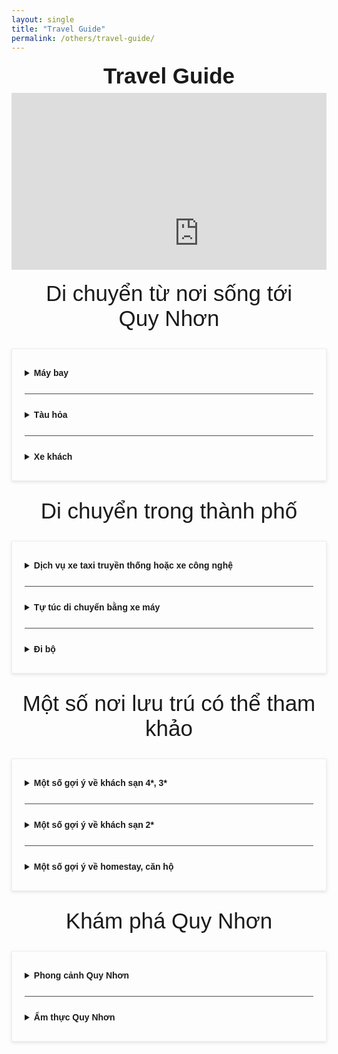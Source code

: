 ```yaml
---
layout: single
title: "Travel Guide"
permalink: /others/travel-guide/
---
```


<style>
  .home-container {
    text-align: center;
    font-family: sans-serif;
  }
  .main-heading {
    font-size: 2.5em;
    text-align: center;
    margin-top: 0.5em;
    margin-bottom: 0.2em;
  }
  .sub-heading {
    font-size: 1.2em;
    margin-bottom: 0.5em;
  }
  .date-location {
    margin-bottom: 1.5em;
  }
  .nav-button {
    display: inline-block;
    padding: 10px 20px;
    margin: 0 10px 20px 10px;
    background-color: #007bff;
    color: white;
    text-decoration: none;
    border-radius: 5px;
    border: none;
    cursor: pointer;
    font-size: 1em;
  }
  .nav-button:hover {
    background-color: #0056b3;
  }
  .home-image {
    max-width: 100%;
    height: auto;
    border-radius: 8px;
    margin-bottom: 2em;
  }
  .section {
    margin: 2em 0;
    text-align: justify;
  }
  .section img {
     max-width: 100%;
     height: auto;
     border-radius: 8px;
  }
  .section-button {
     margin-top: 1em;
  }
  .section ul {
     list-style-position: inside;
     text-align: justify;
     margin-bottom: 1.5em;
  }
  .section li {
     margin-bottom: 0.75em;
  }
  .numbered-list {
     list-style: none;          /* Remove default numbering */
     counter-reset: my-counter; /* Initialize a counter */
}
.numbered-list li::before {
     counter-increment: my-counter; /* Increment the counter for each list item */
     content: "(" counter(my-counter) ") "; /* Display the counter with parentheses */
     margin-right: 5px;      /* Add some space after the number */
     margin-bottom: 1.5em
}
.faq-container {
  max-width: 800px;
  margin: 20px auto;
  border: 1px solid #eee;
  padding: 20px;
  box-shadow: 0 2px 5px rgba(0,0,0,0.1);
}
.faq-item {
  margin-bottom: 15px;
  border-bottom: 1px solid #534c4cff;
  padding-bottom: 15px;
}
.faq-item:last-child {
  border-bottom: none; /* No border for the last item */
  margin-bottom: 0;
  padding-bottom: 0;
}
.faq-question {
  font-weight: bold;
  cursor: pointer;
  padding: 10px 0;
  justify-content: space-between; 
  align-items: center;
}
</style>

<div class="home-container">
    <h1 class = "main-heading" >
        Travel Guide
    </h1>
    <div style="position: relative; padding-bottom: 56.25%; height: 0; overflow: hidden; max-width: 100%;">
        <iframe 
            src="https://www.google.com/maps/embed?pb=!1m14!1m8!1m3!1d484.5059643015057!2d109.21566500000002!3d13.71556!3m2!1i1024!2i768!4f13.1!3m3!1m2!1s0x316f6d421ecd6d29%3A0xaba16b6ad64aec7e!2sInternational%20Centre%20for%20Interdisciplinary%20Science%20and%20Education!5e0!3m2!1sen!2sus!4v1752403746017!5m2!1sen!2sus" 
            width="600" 
            height="450" 
            style="border:0;" 
            allowfullscreen="" 
            loading="lazy" referrerpolicy="no-referrer-when-downgrade">
        </iframe>
    </div>
    <div class = "main-heading">
        Di chuyển từ nơi sống tới <br> Quy Nhơn
    </div>
    <div class = "section">
    <div class="faq-container">
        <details class="faq-item">
            <summary class="faq-question">
                Máy bay
            </summary>
            <div class="faq-answer">
                <p>
                    Tại Quy Nhơn có sân bay Phù Cát – phục vụ 3 đường nội địa nối Quy Nhơn với Hà Nội, Hải Phòng, và TP. Hồ Chí Minh (HCM) của 4 hãng hàng không Vietnam Airlines, VietJet Air, Bamboo Airways và Vietravel Airlines.
                </p>
                <p>
                    Các chuyến bay từ Hải Phòng và Hà Nội đến Quy Nhơn kéo dài khoảng 90 phút, từ TP. HCM đến Quy Nhơn khoảng 60 phút.
                </p>
                <p>
                    Từ sân bay, bạn có thể đón xe bus vào trung tâm thành phố. Xe bus đứng đón trước cửa sân bay và trả người tại số 1 Nguyễn Tất Thành. Giá vé: 60.000 VND/người. (lưu ý đôi khi xe bus sẽ không đón các chuyến của Bamboo hay Viettravel do ít người, các bạn có thể đợi đến đợt hạ cách tiếp theo xe sẽ tới để ghép khách)
                </p>
                <p>
                    Ngoài ra bạn cũng có thể đón taxi trực tiếp từ sân bay về thành phố, giá taxi sân bay dao động từ 180.000 – 250.000 đã bao gồm cả thuế phí.
                </p>
            </div>
        </details>
        <details class="faq-item">
            <summary class="faq-question">
                Tàu hỏa
            </summary>
            <div class="faq-answer">
                <p>
                    Tại Quy Nhơn có 2 ga tàu hỏa là ga Diêu Trì và ga Quy Nhơn:
                    <ul>
                        <li>Ga Diêu Trì: cách trung tâm thành phố Quy Nhơn khoảng 15km, điểm đến cho các tàu SE (từ cả 2 đầu TP. HCM và Hà Nội).
                        </li>
                        <li> Ga Quy Nhơn: Nằm ở trung tâm thành phố Quy Nhơn, điểm đến cho tàu địa phương SQN (tuyến Sài Gòn – Quy Nhơn).</li>
                    </ul>
                    Đừng quên mang thẻ học sinh/sinh viên để được hưởng giá ưu đãi. Bạn có thể tham khảo giá vé tại  các trang <a href ="https://dsvn.vn/#/"><u>https://dsvn.vn/</u></a>.<br>
                    Từ ga Diêu Trì có trạm xe bus cách 2km với xe T2 và T12 có thể đưa vào trung tâm thành phố hoặc lên ICISE. Dịch vụ xe công nghệ (Grab, Xanh SM) hoặc xe truyền thống cũng khá phổ biến để có thể đi vào trung tâm.
                </p>
            </div>
        </details>
        <details class="faq-item">
            <summary class="faq-question">
                Xe khách
            </summary>
            <div class="faq-answer">
                <p>
                    Bến xe khách Quy Nhơn nằm tại trung tâm thành phố trên đường Tây Sơn, Ghềnh Ráng, Quy Nhơn.<br>Bạn có thể tra thông tin giá vé xe khách liên tỉnh từ nơi bạn ở đến Quy Nhơn tại <a href = "https://vexere.com/"><u>https://vexere.com</u></a>.
                </p>
            </div>
        </details>
    </div>
    </div>
    <div class = "main-heading">
        Di chuyển trong thành phố
    </div>
    <div class = "section">
    <div class="faq-container">
        <details class="faq-item">
            <summary class="faq-question">
                Dịch vụ xe taxi truyền thống hoặc xe công nghệ
            </summary>
            <div class="faq-answer">
                <p>
                    Ở Quy Nhơn có một số hãng xe taxi uy tín và phổ biến có thể liên hệ: Taxi Mai Linh (0256) 379 7979; Taxi Lado (0256) 366 6777; Taxi Sun (0256) 368 6868.
                </p>
                <p>
                    Ngoài ra còn có hai dịch vụ xe công nghệ hoạt động là Grab và TravelQ (<a href = "https://apps.apple.com/us/app/travelq/id6464562194"><u>iOS</u></a> và <a href = "https://play.google.com/store/apps/details?id=vn.holitech.quy_nhon_travel_guide&pli=1"><u>Android</u></a>). Grab bike và TravelQ là hình thức khá phổ biến và hợp lý để di chuyển nếu ít người, ngược lại Grab car thường có phí dịch vụ cao hơn tương đối so với taxi truyền thống, bạn có thể cân nhắc trước khi sử dụng.
                </p>
            </div>
        </details>
        <details class="faq-item">
            <summary class="faq-question">
                Tự túc di chuyển bằng xe máy
            </summary>
            <div class="faq-answer">
                <p>
                    Nếu bạn muốn tự túc di chuyển quãng đường dài trong ngày, thuê xe máy là một lựa chọn rất kinh tế và thoải mái.
                </p>
                <p>
                   Chi phí thuê xe số là 100.000 – 120.000 VND/ngày, xe ga là 120.000 – 150.000 VND/ngày. Tại các khách sạn thường liên kết với dịch vụ thuê xe nên bạn có thể liên hệ với lễ tân nếu có nhu cầu, chú ý hỏi trước chi phí để không bị khống giá quá nhiều.
                </p>
            </div>
        </details>
        <details class="faq-item">
            <summary class="faq-question">
                Đi bộ
            </summary>
            <div class="faq-answer">
                <p>
                    Quy Nhơn là một thành phố nhỏ nhắn xinh đẹp với đường bờ biển dài tít tắp ngay giữa trung tâm và các con phố nhộn nhịp nối tiếp nhau. Việc đi bộ hòa vào dòng người tấp nập, tận hưởng gió biển, đôi khi dừng lại và tấp vào một quán ăn vặt vỉa hè nào đó cũng là một phương thức rất thú vị để di chuyển trong Quy Nhơn.
                </p>
            </div>
        </details>
    </div>
    </div>
    <div class = "main-heading">
        Một số nơi lưu trú có thể tham khảo
    </div>
    <div class = "section">
    <div class="faq-container">
        <details class="faq-item">
            <summary class="faq-question">
                Một số gợi ý về khách sạn 4*, 3*
            </summary>
            <div class="faq-answer">
                <p>
                    1.1. <a href = "https://www.google.com/maps/place/Seagull+Hotel/@13.7564564,109.2185922,17z/data=!3m1!4b1!4m9!3m8!1s0x316f6c8bfa215013:0x32843a68840876c6!5m2!4m1!1i2!8m2!3d13.7564564!4d109.2185922!16s%2Fg%2F1tfthps7?entry=ttu&g_ep=EgoyMDI1MDcwOS4wIKXMDSoASAFQAw%3D%3D"><u>Seagull Hotel An Dương Vương</u></a> <br>
                    Địa chỉ: 489 AN Dương Vương, Nguyễn Văn Cừ, Quy Nhơn, Bình Định <br>
                    SĐT: 0256 3846 377 <br>
                    Giá phòng đôi trung bình: 600.000 – 1.200.000 VND/phòng/đêm <br>
                    Thông tin: Với hơn 5 năm là đối tác của ICISE, Khách sạn Hải u An Dương Vương đã có kinh nghiệm đón tiếp và hỗ trợ cho hàng nghìn khách quốc tế và nội địa tham gia hội thảo tại ICISE. Không chỉ có vị trí ngay sát bờ biển, khách sạn còn cung cấp rất nhiều dịch vụ tiện ích đi kèm như buffee bữa sáng, bể bơi trong nhà, hỗ trợ đặt gọi xe.
                </p>
                <p>
                    1.2. <a href = "https://www.google.com/maps/place/ANYA+HOTEL+QUY+NH%C6%A0N+(C%C3%B4ng+Ty+C%E1%BB%95+ph%E1%BA%A7n+%C4%90%E1%BA%A7u+T%C6%B0+Ph%C3%A1t+Tri%E1%BB%83n+Du+L%E1%BB%8Bch+-+D%E1%BB%8Bch+V%E1%BB%A5+Quy+Nh%C6%A1n)/@13.7545506,109.2147852,19z/data=!4m9!3m8!1s0x316f6d2728640697:0x871f57c9517affb5!5m2!4m1!1i2!8m2!3d13.7543871!4d109.2150341!16s%2Fg%2F11h0mj10lh?entry=ttu&g_ep=EgoyMDI1MDcwOS4wIKXMDSoASAFQAw%3D%3D"><u>Anya Hotel Quy Nhơn</u></a> <br>
                    Địa chỉ: 3 Nguyễn Trung Tín, Nguyễn Văn Cừ, Quy Nhơn, Bình Định <br>
                    SĐT: 0256 2220 779 <br>
                    Giá phòng đôi trung bình: 800.000 – 1.200.000 VND/phòng/đêm <br>
                    Thông tin: Là một trong những khách sạn được rất nhiều du khách quốc tế lựa chọn khi tham gia các hội thảo tại ICISE, Anya Hotel nhận được rất nhiều đánh giá tốt về cả chất lượng và quy cách hoạt động. 
                </p>
                <p>
                    1.3. <a href = "https://www.google.com/maps/place/H%E1%BA%A3i+%C3%82u+Bi%C3%AAn+C%C6%B0%C6%A1ng/@13.763751,109.2119764,17z/data=!3m1!4b1!4m10!3m9!1s0x316f6c94b26e0da5:0x299e543d8f0dd31e!5m3!1s2024-05-04!4m1!1i2!8m2!3d13.7637458!4d109.2168473!16s%2Fg%2F11jf5bln6f?entry=ttu"><u>Seagull Hotel Biên Cương</u></a> <br>
                    Địa chỉ: 8 Biên Cương, Ngô Mây, Quy Nhơn, Bình Định.<br>
                    SĐT: 0963 960 949<br>
                    Giá phòng đôi trung bình: 400.000 – 1.000.000 VND/phòng/đêm.<br>
                    Thông tin: Nằm ngay sát con phố Ngô Mây sầm uất, Khách sạn Hải Âu Biên Cương rất phù hợp cho những khách muốn hòa mình vào sự năng động của thành phố du lịch buổi đêm. Là cùng một chuỗi của Hải Âu An Dương Vương nên khách sạn rất chuyên nghiệp và kinh nghiệm khi đón tiếp khách tham gia hội thảo tại ICISE.
                </p>
                <p>
                    1.4. <a href = "https://www.google.com/maps/place/M%C6%B0%E1%BB%9Dng+Thanh+Quy+Nhon+Hotel/@13.7720769,109.2388619,17z/data=!3m1!4b1!4m9!3m8!1s0x316f6c63250775a7:0xa880a4e3e56c7806!5m2!4m1!1i2!8m2!3d13.7720769!4d109.2388619!16s%2Fg%2F12hkbf13m?entry=ttu&g_ep=EgoyMDI1MDcwOS4wIKXMDSoASAFQAw%3D%3D"><u>Muong Thanh Quy Nhon Hotel</u></a> <br>
                    Địa chỉ: 02 Nguyễn Huệ, Lê Lợi, Quy Nhơn, Bình Định.<br>
                    SĐT: 0256 3892 666<br>
                    Giá phòng đôi trung bình: 800.000 – 1.200.000 VND/phòng/đêm<br>
                    Thông tin: Là một khách sạn với lịch sử lâu đời nhưng mang phong cách và nội thất vẫn sang trọng và hiện đại. Mường Thanh luôn được đánh giá là một trong những khách sạn với dịch vụ nhiệt tình và chu đáo, với vị trí nằm gần đỉnh mũi của thành phố tạo cho khách sạn một phong cách rất riêng biệt, độc đáo.
                </p>
            </div>
        </details>
        <details class="faq-item">
            <summary class="faq-question">
                Một số gợi ý về khách sạn 2*
            </summary>
            <div class="faq-answer">
                <p>
                    2.1. <a href = "https://www.google.com/maps/place/Kh%C3%A1ch+S%E1%BA%A1n+Lucien+Hotel+Quy+Nh%C6%A1n/@13.7751132,109.2327182,17z/data=!3m1!4b1!4m9!3m8!1s0x316f6d36b9748ac9:0xad32d16157e51095!5m2!4m1!1i2!8m2!3d13.7751132!4d109.2327182!16s%2Fg%2F11tctclq3j?entry=ttu&g_ep=EgoyMDI1MDcwOS4wIKXMDSoASAFQAw%3D%3D"><u>Lucien Hotel</u></a> <br>
                    Địa chỉ: 223 Trần Hưng Đạo, Lê Lợi, Quy Nhơn, Bình Định<br>
                    SĐT: 0256 3585 559<br>
                    Giá phòng đôi trung bình: 350.000 – 500.000 VND/phòng/đêm<br>
                    Thông tin: Lucien có vị trí rất đắc địa cho du khách đam mê khám phá đặc sản khi nằm giữa trung tâm thành phố, gần với hai khu phố ẩm thực và chợ đêm nổi tiếng tại Quy Nhơn. Là một khách sạn nhỏ nhưng được xây theo phong cách khá hiện đại và tối giản với đầy đủ các dịch vụ cần thiết.
                </p>
                <p>
                   2.2. <a href = "https://www.google.com/maps/place/King+Hotel+Quy+Nhon/@13.7449092,109.2074453,17z/data=!3m1!4b1!4m10!3m9!1s0x316f6ce0867c2357:0xdf5c0e48aad6714e!5m3!1s2024-05-04!4m1!1i2!8m2!3d13.744904!4d109.2123162!16s%2Fg%2F11g7z44v5m?entry=ttu"><u>King Hotel</u></a> <br>
                   Địa chỉ: 68 Hàn Mặc Tử, Ghềnh Ráng, Quy Nhơn, Bình Định<br>
                   SDT: 0919 006 644<br>
                   Giá phòng đôi trung bình: 300.000 – 600.000 VND/phòng/đêm<br>
                   Thông tin: Tọa lạc cạnh con dốc Hàn Mặc Tử – con đường đèo thơ mộng để đi tới trung tâm ICISE, King Hotel là một khách sạn được rất nhiều người yêu thiên nhiên núi rừng Quy Nhơn chọn lựa. 
                </p>
                <p>
                   2.3. <a href = "https://www.google.com/maps/place/Phuong+Dong+Hotel/@13.7614761,109.2164672,17z/data=!3m1!4b1!4m10!3m9!1s0x316f6cec9306fc17:0xb1b00594196338c3!5m3!1s2024-05-04!4m1!1i2!8m2!3d13.7614709!4d109.2190421!16s%2Fg%2F11g0mv83_k?entry=ttu"><u>Phuong Dong Hotel and Apartment</u></a> <br>
                   Địa chỉ: 21 Ngô Mây, Nguyễn Văn Cừ, Quy Nhơn, Bình Định.<br>
                   SDT: 0256 3747 767<br>
                   Giá phòng đôi trung bình: 300.000 – 500.000 VND/phòng/đêm<br>
                   Thông tin: Nằm ngay gần quảng trường thành phố và bãi biển Quy Nhơn, khách sạn Phương Đông là một lựa chọn tốt với chi phí rất phù hợp.
                </p>
                <p>
                   2.4. <a href = "https://www.google.com/maps/place/M%C6%B0%E1%BB%9Dng+Thanh+Quy+Nhon+Hotel/@13.7720769,109.2388619,17z/data=!3m1!4b1!4m9!3m8!1s0x316f6c63250775a7:0xa880a4e3e56c7806!5m2!4m1!1i2!8m2!3d13.7720769!4d109.2388619!16s%2Fg%2F12hkbf13m?entry=ttu&g_ep=EgoyMDI1MDcwOS4wIKXMDSoASAFQAw%3D%3D"><u>Mira Eco Hotel</u></a> <br>
                   Địa chỉ: 24 Nguyễn Như Đỗ, Nguyễn Văn Cừ, Quy Nhơn, Bình Định<br>
                   SDT: 0978 160 017<br>
                   Giá phòng đôi trung bình: 250.000 – 400.000 VND/phòng/đêm<br>
                   Thông tin: Nằm gần ngã ba Nguyễn Như Đỗ và An Dương Vương, Mira Eco là một khách sạn tuy nhỏ nhưng rất đặc biệt khi phát triển theo hướng thân thiện với môi trường với rất nhiều dịch vụ độc lạ như trải nghiệm đồ ăn hữu cơ, dịch vụ dưỡng sinh, hồ bơi thiên nhiên. 
                </p>
                <p>
                   2.5. <a href = "https://www.google.com/maps/place/Kh%C3%A1ch+S%E1%BA%A1n+Quy+Nh%C6%A1n+G%E1%BA%A7n+Bi%E1%BB%83n+-+Kh%C3%A1ch+s%E1%BA%A1n+Mira+Eco/@13.7531886,109.1964321,15z/data=!4m11!3m10!1s0x316fc568063c396b:0xbd5c9afd383c4553!5m3!1s2024-05-04!4m1!1i2!8m2!3d13.7531886!4d109.2154865!15sCg5NaXJhIEVjbyBIb3RlbJIBBWhvdGVs4AEA!16s%2Fg%2F11n7hqmj69?coh=210790&entry=tts"><u>Quy Nhon Center Hotel</u></a> <br>
                   Địa chỉ: 51 Hoàng Diệu, Trần Phú, Quy Nhơn, Bình Định<br>
                   SDT: 0799 990 907<br>
                   Giá phòng đôi trung bình: 150.000 – 500.000 VND/phòng/đêm<br>
                   Thông tin: Đúng như tên gọi khi tọa lạc tại trung tâm của thành phố, khách sạn rất gần với những cửa hàng rong vỉa hè và các di tích lịch sử.  
                </p>
            </div>
        </details>
        <details class="faq-item">
            <summary class="faq-question">
                Một số gợi ý về homestay, căn hộ
            </summary>
            <div class="faq-answer">
                <p>
                    3.1. <a href = "https://www.google.com/maps/place/FLC+Sea+Tower+Quy+Nhon/@13.7552816,109.2121702,17z/data=!3m1!4b1!4m10!3m9!1s0x316f6dafeacf1b2d:0x44419bc61b11ff99!5m3!1s2024-05-04!4m1!1i2!8m2!3d13.7552764!4d109.2147451!16s%2Fg%2F11y1kj2s88?entry=ttu"><u>FLC Sea Tower Quy Nhon</u></a> <br>
                    Địa chỉ: 44 Võ Thị Yến, Nguyễn Văn Cừ, Quy Nhơn, Bình Định<br>
                    SDT: 0985 004 513<br>
                    Giá căn hộ trung bình: 500.000 – 1.000.000 VND/căn hộ/đêm<br>
                    Thông tin: Không chỉ có một vị trí rất đắc địa nằm cạnh biển và núi, FLC Sea Tower nổi tiếng với độ hiện đại, tiện nghi của các căn hộ. Đây sẽ là một lựa chọn tuyệt vời cho các nhóm đông người từ 4-6 khách khi có thể thuê cả một căn hộ 2-3 phòng với chất lượng tuyệt vời và giá cả vô cùng hợp lý.
                </p>
                <p>
                    3.2. <a href = "https://www.google.com/maps/place/VV+House+Homestay+Quy+Nhon/@13.76686,109.2179486,17z/data=!3m1!4b1!4m10!3m9!1s0x316f6ddb98c9652b:0x418ffe8c3c2bd024!5m3!1s2024-05-04!4m1!1i2!8m2!3d13.7668548!4d109.2205235!16s%2Fg%2F11t5yxgk49?entry=ttu"><u>VV House Homestay Quy Nhon</u></a> <br>
                    Địa chỉ: 41 Nguyễn Tư, Lý Thường Kiệt, Quy Nhơn, Bình Định<br>
                    SDT: 0369 423 723<br>
                    Giá phòng trung bình: 350.000 – 600.000 VND/phòng/đêm<br>
                    Thông tin: Một khu homestay với nhiều mức giá và thiết kế phòng có thể chọn lựa. Thiết kế phòng được đánh giá cao về độ xinh xắn, gọn gàng, đặc biệt mang hơi hướng phong cách tối giản Minimalism của Nhật Bản.
                </p>
            </div>
        </details>
    </div>
    </div>
    <div class = "main-heading">
        Khám phá Quy Nhơn
    </div>
    <div class = "section">
    <div class="faq-container">
        <details class="faq-item">
            <summary class="faq-question">
                Phong cảnh Quy Nhơn
            </summary>
            <div class="faq-answer">
                <p>
                    Bên cạnh những giây phút học tập căng thẳng, các bạn có thể dành chút thời gian dạo quanh dọc đường bờ biển để cảm nhận cả sự nhộn nhịp của thành phố lẫn trong sự ôn hòa của gió biển nhé!
                </p>
                <p>
                    Nếu bạn là người yêu thích thiên nhiên, việc dành chút thời gian mỗi sáng sớm để đi dạo quanh khu Ghềnh Ráng Tiên Sa, hay trekking leo núi Hàm Lợn hoặc núi Xuân Vân cũng là một lựa chọn rất tuyệt vời để có thể tận hưởng khung cảnh của thành phố.
                </p>
                <p>
                    Bên cạnh đó, Quy Nhơn cũng nổi tiếng với một vài địa điểm du lịch như:<br>
                    – Trung tâm Khám phá Khoa học<br>
                    – Khu du lịch Kỳ Co – Eo Gió, làng chài Nhơn Lý<br>
                    – Hòn Khô, làng chài Nhơn Hải.
                </p>
            </div>
        </details>
        <details class="faq-item">
            <summary class="faq-question">
                Ẩm thực Quy Nhơn
            </summary>
            <div class="faq-answer">
                <p>
                    Một số đặc sản Quy Nhơn nên thử:<br>
                    – Bánh hỏi cháo lòng<br>
                    – Bánh xèo tôm nhảy<br>
                    – Bánh căn nước cá<br>
                    – Bánh mì Lagu<br>
                    – Gà chỉ Quy Hòa<br>
                </p>
            </div>  
        </details>
    </div>
    </div>
</div>